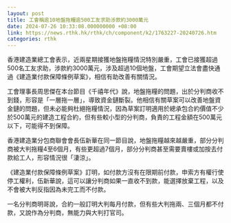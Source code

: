```yaml
---
layout: post
title: 工會稱逾10地盤拖糧逾500工友求助涉款約3000萬元
date: 2024-07-26 10:33:08.000000000 +08:00
link: https://news.rthk.hk/rthk/ch/component/k2/1763227-20240726.htm
categories: rthk
---
```


香港建造業總工會表示，近兩星期接獲地盤拖糧情況特別嚴重，工會已接獲超過500名工友求助，涉款約3000萬元，涉及超過10個地盤，工會期望立法會盡快通過《建造業付款保障條例草案》，相信有助改善有關情況。

工會理事長周思傑在本台節目《千禧年代》說，地盤拖糧的問題，出於分判商收不到錢，形容是「一層拖一層」，導致資金鏈斷裂。他相信有關草案可以改善地盤資金鏈的問題，但未必能夠杜絕拖糧情況，因為草案訂明適用於總承包合約價值不少於500萬元的建造工程合約，但有些較小型的分判商，負責的工程金額在500萬元以下，可能得不到保障。

香港建造業分包商聯會會長伍新華在同一節目說，地盤拖糧越來越嚴重，部分分判商被大判拖糧4至6個月，有些更超過7個月，部分分判商甚至需要賣樓或加按去付款給工人，形容情況很「淒涼」。

《建造業付款保障條例草案》訂明，如付款方沒有在限期前付款，申索方有權行使停工權利，伍新華說，這可以讓分判商如果一直收不到款，能選擇放棄工程，以及不會被大判反指因為未完工而不付款。

一名分判商明哥說，合約一般訂明大判每月付款，但有些大判拖兩、三個月都不付款，又說作為分判商，無能力與大判打官司。
